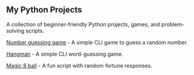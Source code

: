 ## My Python Projects

A collection of beginner-friendly Python projects, games, and problem-solving scripts.

[Number guessing game](https://github.com/sapan322/my_python_projects/tree/main/Number%20guessing%20game) - A simple CLI game to guess a random number.

[Hangman](https://github.com/sapan322/my_python_projects/tree/main/Hangman) - A simple CLI word-guessing game.

[Magic 8 ball](https://github.com/sapan322/my_python_projects/tree/main/Magic%208%20ball) - A fun script with random fortune responses.
